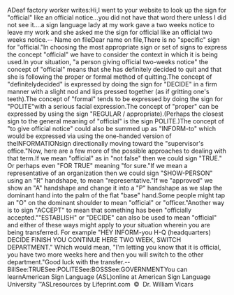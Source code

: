 ADeaf factory worker writes:Hi,I went to your website to look up the sign for "official" like an official notice...you did not have that word there unless I 
	did not see it....a sign language lady at my work gave a two weeks notice to leave my work and she asked me the sign for 
	official like an official two weeks notice.-- Name on fileDear name on file,There is no "specific" sign for "official."In choosing the most appropriate sign or set of signs to express the concept 
			"official" we have to consider the context in which it is 
	being used.In your situation, "a person giving official two-weeks notice" the 
			concept of "official" means that she has definitely decided to quit 
			and that she is following the proper or formal method of quitting.The concept of "definitelydecided" is expressed by doing the 
			sign for "DECIDE" in a firm manner 
			with a slight nod and lips pressed together (as if gritting one's 
			teeth).The concept of "formal" tends to be expressed by doing the sign for 
			"POLITE"with a serious facial expression.The concept of "proper" can be expressed by using the sign "REGULAR 
			/ appropriate).(Perhaps the closest sign to the general meaning of "official" is 
			the sign POLITE.)The concept of "to give official notice" could also be summed up as 
			"INFORM-to" which would be expressed via using the one-handed 
			version of theINFORMATIONsign 
			directionally moving toward the "supervisor's office."Now, here are a few more of the possible approaches to dealing with that term.If we mean "official" as in "not false" then we could sign "TRUE." Or perhaps even "FOR TRUE" meaning "for sure."If we mean a representative of an organization then we could sign "SHOW-PERSON" using an "R" handshape, to mean 
	"representative."If we "approved" we show an "A" handshape and change it into a "P" handshape as we slap the dominant hand into the palm of the 
	flat "base" hand.Some people might tap an "O" on the dominant shoulder to mean "official" or "officer."Another way is to sign "ACCEPT" to mean that something has been "officially accepted.""ESTABLISH" or "DECIDE" can also be used to mean "official" and either of these ways might apply to your situation wherein you 
	are being transferred. For example "HEY INFORM-you H-Q (headquarters) DECIDE FINISH YOU CONTINUE HERE TWO WEEK, SWITCH 
	DEPARTMENT." Which would mean, "I'm letting you know that it is official, you have two more weeks here and then you will 
	switch to the other department."Good luck with the transfer.--BillSee:TRUESee:POLITESee:BOSSSee:GOVERNMENTYou can learnAmerican Sign Language (ASL)online at American Sign Language University ™ASLresources by Lifeprint.com  ©  Dr. William Vicars
